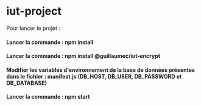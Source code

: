# iut-project

Pour lancer le projet :

#### Lancer la commande : npm install
#### Lancer la commande : npm install @guillaumec/iut-encrypt
#### Modifier les variables d'environnement de la base de données présentes dans le fichier : manifest.js (DB_HOST, DB_USER, DB_PASSWORD et DB_DATABASE) 
#### Lancer la commande : npm start
